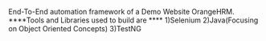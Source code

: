 End-To-End automation framework of a Demo Website OrangeHRM.
****Tools and Libraries used to build are ****
1)Selenium
2)Java(Focusing on Object Oriented Concepts)
3)TestNG
